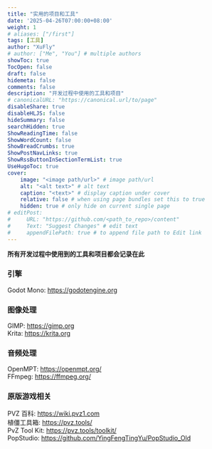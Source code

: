 ```yaml
---
title: "实用的项目和工具"
date: '2025-04-26T07:00:00+08:00'
weight: 1
# aliases: ["/first"]
tags: [工具]
author: "XuFly"
# author: ["Me", "You"] # multiple authors
showToc: true
TocOpen: false
draft: false
hidemeta: false
comments: false
description: "开发过程中使用的工具和项目"
# canonicalURL: "https://canonical.url/to/page"
disableShare: true
disableHLJS: false
hideSummary: false
searchHidden: true
ShowReadingTime: false
ShowWordCount: false
ShowBreadCrumbs: true
ShowPostNavLinks: true
ShowRssButtonInSectionTermList: true
UseHugoToc: true
cover:
    image: "<image path/url>" # image path/url
    alt: "<alt text>" # alt text
    caption: "<text>" # display caption under cover
    relative: false # when using page bundles set this to true
    hidden: true # only hide on current single page
# editPost:
#     URL: "https://github.com/<path_to_repo>/content"
#     Text: "Suggest Changes" # edit text
#     appendFilePath: true # to append file path to Edit link
---
```


**所有开发过程中使用到的工具和项目都会记录在此**

### 引擎

Godot Mono: https://godotengine.org  

### 图像处理

GIMP: https://gimp.org  
Krita: https://krita.org  

### 音频处理

OpenMPT: https://openmpt.org/  
FFmpeg: https://ffmpeg.org/  

### 原版游戏相关

PVZ 百科: https://wiki.pvz1.com  
植僵工具箱: https://pvz.tools/  
PvZ Tool Kit: https://pvz.tools/toolkit/  
PopStudio: https://github.com/YingFengTingYu/PopStudio_Old  
